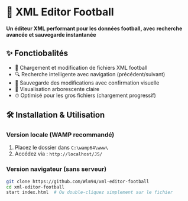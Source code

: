 # 🚀 XML Editor Football  

**Un éditeur XML performant pour les données football, avec recherche avancée et sauvegarde instantanée**  

## ✨ Fonctiobalités  
- 📂 Chargement et modification de fichiers XML football  
- 🔍 Recherche intelligente avec navigation (précédent/suivant)  
- 💾 Sauvegarde des modifications avec confirmation visuelle  
- 🌳 Visualisation arborescente claire  
- ⏱ Optimisé pour les gros fichiers (chargement progressif)  

## 🛠️ Installation & Utilisation  

### Version locale (WAMP recommandé)  
1. Placez le dossier dans `C:\wamp64\www\`  
2. Accédez via : `http://localhost/JS/`  

### Version navigateur (sans serveur)  
```bash
git clone https://github.com/Wlm94/xml-editor-football
cd xml-editor-football
start index.html  # Ou double-cliquez simplement sur le fichier
